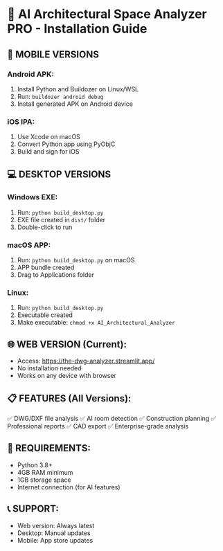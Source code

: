 
# 🚀 AI Architectural Space Analyzer PRO - Installation Guide

## 📱 MOBILE VERSIONS

### Android APK:
1. Install Python and Buildozer on Linux/WSL
2. Run: `buildozer android debug`
3. Install generated APK on Android device

### iOS IPA:
1. Use Xcode on macOS
2. Convert Python app using PyObjC
3. Build and sign for iOS

## 💻 DESKTOP VERSIONS

### Windows EXE:
1. Run: `python build_desktop.py`
2. EXE file created in `dist/` folder
3. Double-click to run

### macOS APP:
1. Run: `python build_desktop.py` on macOS
2. APP bundle created
3. Drag to Applications folder

### Linux:
1. Run: `python build_desktop.py`
2. Executable created
3. Make executable: `chmod +x AI_Architectural_Analyzer`

## 🌐 WEB VERSION (Current):
- Access: https://the-dwg-analyzer.streamlit.app/
- No installation needed
- Works on any device with browser

## 📋 FEATURES (All Versions):
✅ DWG/DXF file analysis
✅ AI room detection
✅ Construction planning
✅ Professional reports
✅ CAD export
✅ Enterprise-grade analysis

## 🔧 REQUIREMENTS:
- Python 3.8+
- 4GB RAM minimum
- 1GB storage space
- Internet connection (for AI features)

## 📞 SUPPORT:
- Web version: Always latest
- Desktop: Manual updates
- Mobile: App store updates
